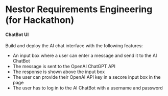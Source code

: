 # Nestor Requirements Engineering (for Hackathon)

#### ChatBot UI
Build and deploy the AI chat interface with the following features:
- An input box where a user can enter a message and send it to the AI ChatBot
- The message is sent to the OpenAI ChatGPT API
- The response is shown above the input box
- The user can provide their OpenAI API key in a secore input box in the page
- The user has to log in to the AI ChatBot with a username and password
